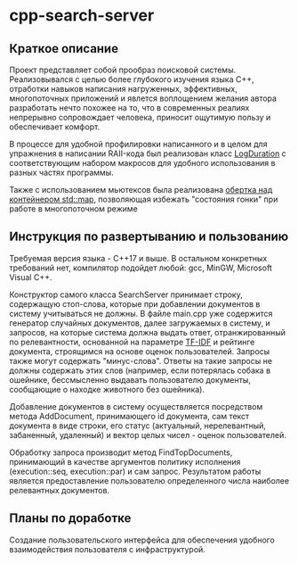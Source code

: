 # cpp-search-server
## Краткое описание
Проект представляет собой прообраз поисковой системы. Реализовывался с целью более глубокого изучения языка C++, отработки навыков написания нагруженных, эффективных, многопоточных приложений и явлется воплощением желания автора разработать нечто похожее на то, что в современных реалиях непрерывно сопровождает человека, приносит ощутимую пользу и обеспечивает комфорт. 

В процессе для удобной профилировки написанного и в целом для упражнения в написании RAII-кода был реализован класс [LogDuration](https://github.com/eugeneknvlv/cpp-search-server/blob/main/search-server/log_duration.h) с соответствующим набором макросов для удобного использования в разных частях программы.

Также с использованием мьютексов была реализована [обертка над контейнером std::map](https://github.com/eugeneknvlv/cpp-search-server/blob/main/search-server/concurrent_map.h), позволяющая избежать "состояния гонки" при работе в многопоточном режиме 

## Инструкция по развертыванию и пользованию
Требуемая версия языка - С++17 и выше. В остальном конкретных требований нет, компилятор подойдет любой: gcc, MinGW, Microsoft Visual C++.

Конструктор самого класса SearchServer принимает строку, содержащую стоп-слова, которые при добавлении документов в систему учитываться не должны. В файле main.cpp уже содержится генератор случайных документов, далее загружаемых в систему, и запросов, на которые система должна выдать ответ, отранжированный по релевантности, основанной на параметре [TF-IDF](https://en.wikipedia.org/wiki/Tf%E2%80%93idf) и рейтинге документа, строящимся на основе оценок пользователей. Запросы также могут содержать "минус-слова". Ответы на такие запросы не должны содержать этих слов (например, если потерялась собака в ошейнике, бессмысленно выдавать пользователю документы, сообщающие о находке животного без ошейника).

Добавление документов в систему осуществляется посредством метода AddDocument, принимающего id документа, сам текст документа в виде строки, его статус (актуальный, нерелевантный, забаненный, удаленный) и вектор целых чисел - оценок пользователей.

Обработку запроса производит метод FindTopDocuments, принимающий в качестве аргументов политику исполнения (execution::seq, execution::par) и сам запрос. Результатом работы является предоставление пользователю определенного числа наиболее релевантных документов.

## Планы по доработке
Создание пользовательского интерфейса для обеспечения удобного взаимодействия пользователя с инфраструктурой.
